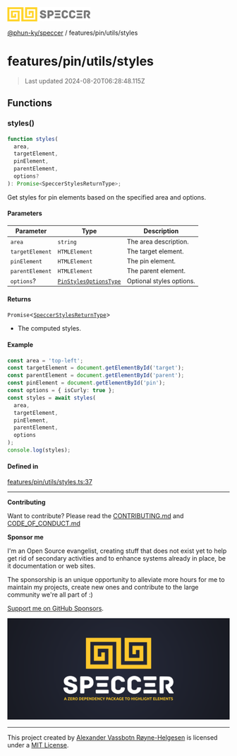 <div>
  <img alt="SPECCER logo" src="https://raw.githubusercontent.com/phun-ky/speccer/main/public/logo-speccer-horizontal-colored-package.svg?raw=true" style="max-height:32px;" />
</div>

[@phun-ky/speccer](../../../README.md) / features/pin/utils/styles

# features/pin/utils/styles

> Last updated 2024-08-20T06:28:48.115Z

## Functions

### styles()

```ts
function styles(
  area,
  targetElement,
  pinElement,
  parentElement,
  options?
): Promise<SpeccerStylesReturnType>;
```

Get styles for pin elements based on the specified area and options.

#### Parameters

| Parameter       | Type                                                                    | Description              |
| --------------- | ----------------------------------------------------------------------- | ------------------------ |
| `area`          | `string`                                                                | The area description.    |
| `targetElement` | `HTMLElement`                                                           | The target element.      |
| `pinElement`    | `HTMLElement`                                                           | The pin element.         |
| `parentElement` | `HTMLElement`                                                           | The parent element.      |
| `options`?      | [`PinStylesOptionsType`](../../../types/bezier.md#pinstylesoptionstype) | Optional styles options. |

#### Returns

`Promise`\<[`SpeccerStylesReturnType`](../../../types/styles.md#speccerstylesreturntype)>

- The computed styles.

#### Example

```ts
const area = 'top-left';
const targetElement = document.getElementById('target');
const parentElement = document.getElementById('parent');
const pinElement = document.getElementById('pin');
const options = { isCurly: true };
const styles = await styles(
  area,
  targetElement,
  pinElement,
  parentElement,
  options
);
console.log(styles);
```

#### Defined in

[features/pin/utils/styles.ts:37](https://github.com/phun-ky/speccer/blob/main/src/features/pin/utils/styles.ts#L37)

---

**Contributing**

Want to contribute? Please read the [CONTRIBUTING.md](https://github.com/phun-ky/speccer/blob/main/CONTRIBUTING.md) and [CODE_OF_CONDUCT.md](https://github.com/phun-ky/speccer/blob/main/CODE_OF_CONDUCT.md)

**Sponsor me**

I'm an Open Source evangelist, creating stuff that does not exist yet to help get rid of secondary activities and to enhance systems already in place, be it documentation or web sites.

The sponsorship is an unique opportunity to alleviate more hours for me to maintain my projects, create new ones and contribute to the large community we're all part of :)

[Support me on GitHub Sponsors](https://github.com/sponsors/phun-ky).

![Speccer banner, with logo and slogan: A zero dependency package to highlight elements](https://github.com/phun-ky/speccer/blob/main/public/speccer-banner.png?raw=true)

---

This project created by [Alexander Vassbotn Røyne-Helgesen](http://phun-ky.net) is licensed under a [MIT License](https://choosealicense.com/licenses/mit/).
